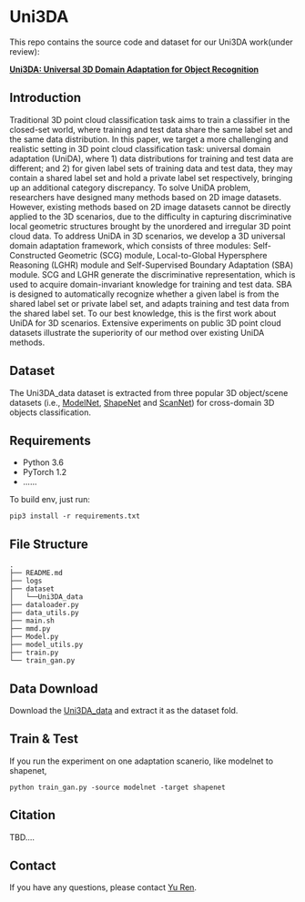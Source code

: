 # Uni3DA

This repo contains the source code and dataset for our Uni3DA work(under review):

[**Uni3DA: Universal 3D Domain Adaptation for Object Recognition**]()



## Introduction
Traditional 3D point cloud classification task aims to train a classifier in the closed-set world, where training and test data share the same label set and the same data distribution. In this paper, we target a more challenging and realistic setting in 3D point cloud classification task: universal domain adaptation (UniDA), where 1) data distributions for training and test data are
different; and 2) for given label sets of training data and test data, they may contain a shared label set and hold a private label set
respectively, bringing up an additional category discrepancy. To solve UniDA problem, researchers have designed many methods
based on 2D image datasets. However, existing methods based on 2D image datasets cannot be directly applied to the 3D
scenarios, due to the difficulty in capturing discriminative local geometric structures brought by the unordered and irregular 3D
point cloud data. To address UniDA in 3D scenarios, we develop a 3D universal domain adaptation framework, which consists
of three modules: Self-Constructed Geometric (SCG) module, Local-to-Global Hypersphere Reasoning (LGHR) module and
Self-Supervised Boundary Adaptation (SBA) module. SCG and LGHR generate the discriminative representation, which is used
to acquire domain-invariant knowledge for training and test data. SBA is designed to automatically recognize whether a given label is from the shared label set or private label set, and adapts training and test data from the shared label set. To our best
knowledge, this is the first work about UniDA for 3D scenarios. Extensive experiments on public 3D point cloud datasets illustrate
the superiority of our method over existing UniDA methods.

## Dataset

The Uni3DA_data dataset is extracted from three popular 3D object/scene datasets (i.e., [ModelNet](https://modelnet.cs.princeton.edu/), [ShapeNet](https://shapenet.cs.stanford.edu/iccv17/) and [ScanNet](http://www.scan-net.org/)) for cross-domain 3D objects classification.

## Requirements
- Python 3.6
- PyTorch 1.2
- ......

To build env, just run: 

``
pip3 install -r requirements.txt
``

## File Structure
```
.
├── README.md
├── logs                            
├── dataset
│   └──Uni3DA_data                              
├── dataloader.py
├── data_utils.py
├── main.sh
├── mmd.py
├── Model.py
├── model_utils.py
├── train.py            
└── train_gan.py                                   
```

## Data Download
Download the [Uni3DA_data](https://drive.google.com/file/d/1-LfJWL5geF9h0Z2QpdTL0n4lShy8wy2J/view?usp=sharing) and extract it as the dataset fold.

## Train & Test
If you run the experiment on one adaptation scanerio, like modelnet to shapenet,
```
python train_gan.py -source modelnet -target shapenet
```

## Citation

TBD....

## Contact
If you have any questions, please contact [Yu Ren](renyu0414@gmail.com). 